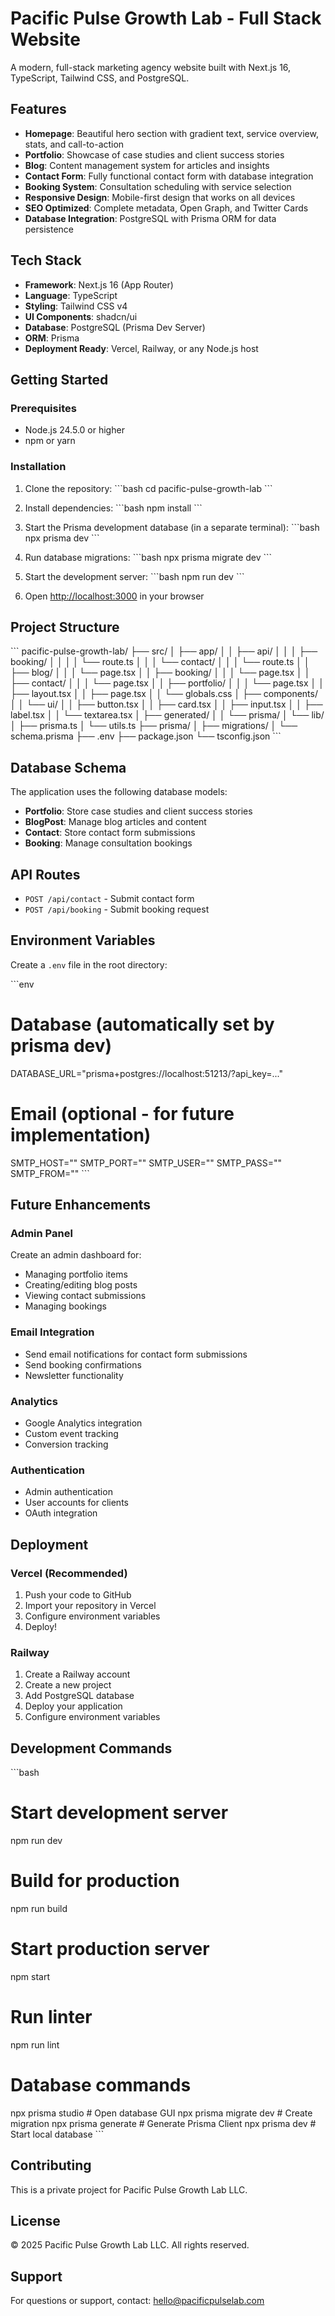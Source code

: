 # Pacific Pulse Growth Lab - Full Stack Website

A modern, full-stack marketing agency website built with Next.js 16, TypeScript, Tailwind CSS, and PostgreSQL.

## Features

- **Homepage**: Beautiful hero section with gradient text, service overview, stats, and call-to-action
- **Portfolio**: Showcase of case studies and client success stories
- **Blog**: Content management system for articles and insights
- **Contact Form**: Fully functional contact form with database integration
- **Booking System**: Consultation scheduling with service selection
- **Responsive Design**: Mobile-first design that works on all devices
- **SEO Optimized**: Complete metadata, Open Graph, and Twitter Cards
- **Database Integration**: PostgreSQL with Prisma ORM for data persistence

## Tech Stack

- **Framework**: Next.js 16 (App Router)
- **Language**: TypeScript
- **Styling**: Tailwind CSS v4
- **UI Components**: shadcn/ui
- **Database**: PostgreSQL (Prisma Dev Server)
- **ORM**: Prisma
- **Deployment Ready**: Vercel, Railway, or any Node.js host

## Getting Started

### Prerequisites

- Node.js 24.5.0 or higher
- npm or yarn

### Installation

1. Clone the repository:
\`\`\`bash
cd pacific-pulse-growth-lab
\`\`\`

2. Install dependencies:
\`\`\`bash
npm install
\`\`\`

3. Start the Prisma development database (in a separate terminal):
\`\`\`bash
npx prisma dev
\`\`\`

4. Run database migrations:
\`\`\`bash
npx prisma migrate dev
\`\`\`

5. Start the development server:
\`\`\`bash
npm run dev
\`\`\`

6. Open [http://localhost:3000](http://localhost:3000) in your browser

## Project Structure

\`\`\`
pacific-pulse-growth-lab/
├── src/
│   ├── app/
│   │   ├── api/
│   │   │   ├── booking/
│   │   │   │   └── route.ts
│   │   │   └── contact/
│   │   │       └── route.ts
│   │   ├── blog/
│   │   │   └── page.tsx
│   │   ├── booking/
│   │   │   └── page.tsx
│   │   ├── contact/
│   │   │   └── page.tsx
│   │   ├── portfolio/
│   │   │   └── page.tsx
│   │   ├── layout.tsx
│   │   ├── page.tsx
│   │   └── globals.css
│   ├── components/
│   │   └── ui/
│   │       ├── button.tsx
│   │       ├── card.tsx
│   │       ├── input.tsx
│   │       ├── label.tsx
│   │       └── textarea.tsx
│   ├── generated/
│   │   └── prisma/
│   └── lib/
│       ├── prisma.ts
│       └── utils.ts
├── prisma/
│   ├── migrations/
│   └── schema.prisma
├── .env
├── package.json
└── tsconfig.json
\`\`\`

## Database Schema

The application uses the following database models:

- **Portfolio**: Store case studies and client success stories
- **BlogPost**: Manage blog articles and content
- **Contact**: Store contact form submissions
- **Booking**: Manage consultation bookings

## API Routes

- `POST /api/contact` - Submit contact form
- `POST /api/booking` - Submit booking request

## Environment Variables

Create a `.env` file in the root directory:

\`\`\`env
# Database (automatically set by prisma dev)
DATABASE_URL="prisma+postgres://localhost:51213/?api_key=..."

# Email (optional - for future implementation)
SMTP_HOST=""
SMTP_PORT=""
SMTP_USER=""
SMTP_PASS=""
SMTP_FROM=""
\`\`\`

## Future Enhancements

### Admin Panel
Create an admin dashboard for:
- Managing portfolio items
- Creating/editing blog posts
- Viewing contact submissions
- Managing bookings

### Email Integration
- Send email notifications for contact form submissions
- Send booking confirmations
- Newsletter functionality

### Analytics
- Google Analytics integration
- Custom event tracking
- Conversion tracking

### Authentication
- Admin authentication
- User accounts for clients
- OAuth integration

## Deployment

### Vercel (Recommended)

1. Push your code to GitHub
2. Import your repository in Vercel
3. Configure environment variables
4. Deploy!

### Railway

1. Create a Railway account
2. Create a new project
3. Add PostgreSQL database
4. Deploy your application
5. Configure environment variables

## Development Commands

\`\`\`bash
# Start development server
npm run dev

# Build for production
npm run build

# Start production server
npm start

# Run linter
npm run lint

# Database commands
npx prisma studio        # Open database GUI
npx prisma migrate dev   # Create migration
npx prisma generate      # Generate Prisma Client
npx prisma dev          # Start local database
\`\`\`

## Contributing

This is a private project for Pacific Pulse Growth Lab LLC.

## License

© 2025 Pacific Pulse Growth Lab LLC. All rights reserved.

## Support

For questions or support, contact: hello@pacificpulselab.com
